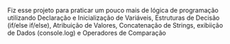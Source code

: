 Fiz esse projeto para praticar um pouco mais de lógica de programação utilizando  Declaração e Inicialização de Variáveis, Estruturas de Decisão (if/else if/else), Atribuição de Valores, Concatenação de Strings, exibiição de Dados (console.log) e Operadores de Comparação
